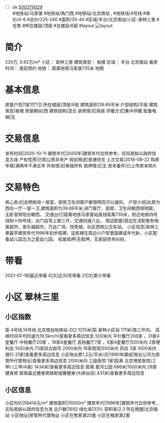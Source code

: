 - [ ] ok [500379029](https://bj.5i5j.com/ershoufang/500379029.html)  
 #地铁站/马家堡 #地铁站/角门西 #地铁站/北京南站 ,  #地铁线/4号线
#单价/4-6 #总价/225-240 #面积/35-40   #区域/丰台/北京南站/小区-翠林三里 #在售 #所在楼层/顶层 #总楼层/6层 #layout 
![layout](http://image2.5i5j.com//group2/M00/C8/76/CgqJNF3ninSAHtX2AARYd_ZRnIw961.jpg_P5.jpg) 
# 简介 
 235万,  5.92万/m² 
小区： 翠林三里
建筑类型： 板楼
区域： 丰台 北京南站
看房时间： 提前预约
地铁： 距离地铁马家堡735米 地图
# 基本信息 
 房屋户型|1室1厅1卫
所在楼层|顶层/6层
建筑面积|39.69平米
户型结构|平层
建筑类型|板楼
房屋朝向|西
建筑结构|混合
装修情况|简装
供暖方式|集中供暖
配备电梯|无
# 交易信息 
 发布时间|2020-10-11
建筑年代|2000年|建筑年代仅供参考，实际房龄以政府信息为准
产权性质|已购公房非央产
规划用途|普通住宅
上次交易|2018-08-22
购房年限|满两年不满五年
共有情况|单独所有
抵押情况|无
房本备件|已上传房本照片
# 交易特色 
 核心卖点|全明格局一居室，厨房卫生间窗户都很明亮可以通风。
户型介绍|此房为西向一厅一室一卫,建筑面积为39.69平米,进门客厅，厨房、卫生间朝西带明窗，主卧室带阳台朝西。
交通出行|距离地铁马家堡站直线距离735米，附近地铁四号线和十四号线，出门自驾上南三环，交通四通八达。
周边配套|周边生活配套有物美超市，家乐福超市，万达广场，悦秀城，社区西侧公交车站。
小区信息|翠林三里最早建筑年代1996年初步程建，这栋楼在周边小户型里面建成年代新，小区配备幼儿园北方之星幼儿园。
权属抵押|无抵押，无家庭债务纠纷。
# 带看 
 2021-07-18|最近带看	 0|次|近30天带看	 21|次|累计带看
# 小区 翠林三里
## 小区指数 
 距 4号线,14号线 北京南站地铁站-D口 1215米|距 翠林小区站 171米|南三环内， 高峰时间平均时速为19.5km/h|查看更多周边信息
500米内 平价餐厅206家 ，31家4星餐厅
中档餐厅20家 ，16家4星餐厅
高档餐厅7家 ，6家4星餐厅|500米内 2家便利店
1000米内 73家综合超市
2000米内 16家商场|500米内 药店 3家
1000米内 银行 21家|查看更多周边信息
小区物业费1.2元/平米/月|1990年建成|物业公司为房管所代管物业|查看更多周边信息
2000米内 三级医院 1家|距离 北京博爱医院(三甲) (三甲/A类) 1434米|查看更多周边信息
距离 嘉河公园 686米|1000米内 28家 健身房
距离最近健身房赫斯缇雅健身(大峡谷店) 431米|查看更多周边信息
## 小区信息 
 小区均价|58414元/m²
建筑面积|15000m²
建筑年代|1996年|建筑年代仅供参考，实际房龄以政府信息为准
总户数|1692
绿化率|33%
容积率|2.3
所在商圈|北京南站
小区物业|房管所代管物业
小区在售房源25套
小区在租房源2套
